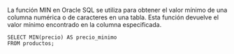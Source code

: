   
La función MIN en Oracle SQL se utiliza para obtener el valor mínimo de una columna numérica o de caracteres en una tabla. Esta función devuelve el valor mínimo encontrado en la columna especificada.

```
SELECT MIN(precio) AS precio_minimo
FROM productos;
```

